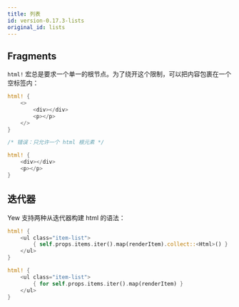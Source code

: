 ```yaml
---
title: 列表
id: version-0.17.3-lists
original_id: lists
---
```


## Fragments

`html!` 宏总是要求一个单一的根节点。为了绕开这个限制，可以把内容包裹在一个空标签内：

<!--DOCUSAURUS_CODE_TABS-->

<!--Valid-->

```rust
html! {
    <>
        <div></div>
        <p></p>
    </>
}
```

<!--Invalid-->

```rust
/* 错误：只允许一个 html 根元素 */

html! {
    <div></div>
    <p></p>
}
```

<!--END_DOCUSAURUS_CODE_TABS-->

## 迭代器

Yew 支持两种从迭代器构建 html 的语法：

<!--DOCUSAURUS_CODE_TABS-->

<!--Syntax Type 1-->

```rust
html! {
    <ul class="item-list">
        { self.props.items.iter().map(renderItem).collect::<Html>() }
    </ul>
}
```

<!--Syntax Type 2-->

```rust
html! {
    <ul class="item-list">
        { for self.props.items.iter().map(renderItem) }
    </ul>
}
```

<!--END_DOCUSAURUS_CODE_TABS-->
